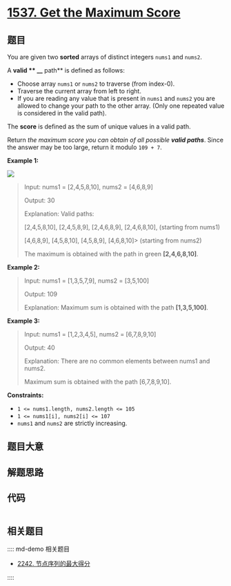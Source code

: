 # [1537. Get the Maximum Score](https://leetcode.com/problems/get-the-maximum-score)

## 题目

You are given two **sorted** arrays of distinct integers `nums1` and `nums2`.

A **valid ** __** path** is defined as follows:

  * Choose array `nums1` or `nums2` to traverse (from index-0).
  * Traverse the current array from left to right.
  * If you are reading any value that is present in `nums1` and `nums2` you are allowed to change your path to the other array. (Only one repeated value is considered in the valid path).

The **score** is defined as the sum of unique values in a valid path.

Return _the maximum score you can obtain of all possible **valid paths**_.
Since the answer may be too large, return it modulo `109 + 7`.



**Example 1:**

![](https://assets.leetcode.com/uploads/2020/07/16/sample_1_1893.png)

> Input: nums1 = [2,4,5,8,10], nums2 = [4,6,8,9]
> 
> Output: 30
> 
> Explanation: Valid paths:
> 
> [2,4,5,8,10], [2,4,5,8,9], [2,4,6,8,9], [2,4,6,8,10],  (starting from nums1)
> 
> [4,6,8,9], [4,5,8,10], [4,5,8,9], [4,6,8,10]> 
> (starting from nums2)
> 
> The maximum is obtained with the path in green **[2,4,6,8,10]**.

**Example 2:**

> Input: nums1 = [1,3,5,7,9], nums2 = [3,5,100]
> 
> Output: 109
> 
> Explanation: Maximum sum is obtained with the path **[1,3,5,100]**.

**Example 3:**

> Input: nums1 = [1,2,3,4,5], nums2 = [6,7,8,9,10]
> 
> Output: 40
> 
> Explanation: There are no common elements between nums1 and nums2.
> 
> Maximum sum is obtained with the path [6,7,8,9,10].

**Constraints:**

  * `1 <= nums1.length, nums2.length <= 105`
  * `1 <= nums1[i], nums2[i] <= 107`
  * `nums1` and `nums2` are strictly increasing.


## 题目大意

## 解题思路

## 代码

```javascript

```

## 相关题目

:::: md-demo 相关题目
- [2242. 节点序列的最大得分](https://leetcode.com/problems/maximum-score-of-a-node-sequence)

::::
